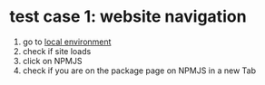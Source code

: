 # test case 1: website navigation

1.  go to [local environment](http://localhost:8080)
2.  check if site loads
3.  click on NPMJS
4.  check if you are on the package page on NPMJS in a new Tab
